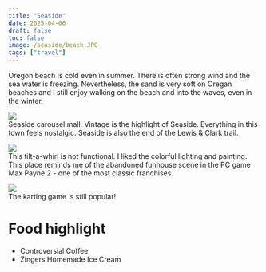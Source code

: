 ```yaml
---
title: "Seaside"
date: 2025-04-06
draft: false
toc: false
image: /seaside/beach.JPG
tags: ["travel"]
---
```

Oregon beach is cold even in summer. There is often strong wind and the sea water is freezing. Nevertheless, the sand is very soft on Oregan beaches and I still enjoy walking on the beach and into the waves, even in the winter.  

  
![](/seaside/carousel.JPG)  
Seaside carousel mall. Vintage is the highlight of Seaside. Everything in this town feels nostalgic. Seaside is also the end of the Lewis & Clark trail.


![](/seaside/tilt.JPG)  
This tilt-a-whirl is not functional. I liked the colorful lighting and painting. This place reminds me of the abandoned funhouse scene in the PC game Max Payne 2 - one of the most classic franchises.


![](/seaside/kart.JPG)  
The karting game is still popular!


# Food highlight
- Controversial Coffee
- Zingers Homemade Ice Cream

